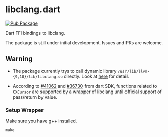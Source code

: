 # libclang.dart

<a href="https://pub.dev/packages/libclang">
    <img src="https://img.shields.io/pub/v/libclang.svg"
    alt="Pub Package" />
</a>

Dart FFI bindings to libclang.

The package is still under initial development.
Issues and PRs are welcome.

## Warning

- The package currently trys to call dynamic library `/usr/lib/llvm-{9,10}/lib/libclang.so` directly. Look at [here](https://github.com/ctrysbita/libclang-dart/blob/aac69a6f10d31c13d720dfc4d2943e38c80d7577/lib/src/common.dart#L10-L19) for detail.

- According to [#41062](https://github.com/dart-lang/sdk/issues/41062) and [#36730](https://github.com/dart-lang/sdk/issues/36730) from dart SDK, functions related to `CXCursor` are supported by a wrapper of libclang until official support of pass/return by value.

### Setup Wrapper

Make sure you have g++ installed.

```
make
```
